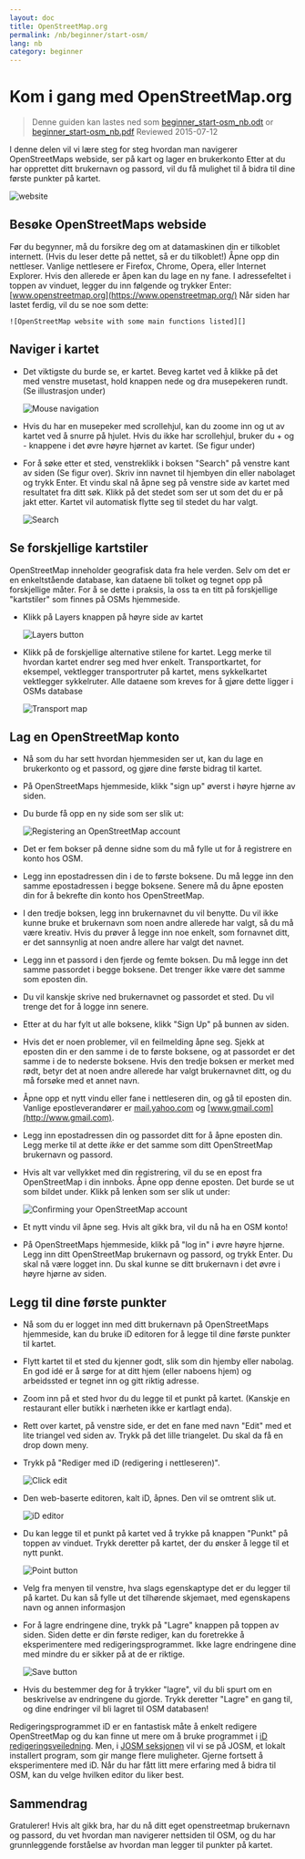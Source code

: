 ```yaml
---
layout: doc
title: OpenStreetMap.org
permalink: /nb/beginner/start-osm/
lang: nb
category: beginner
---
```


Kom i gang med OpenStreetMap.org
====================================

> Denne guiden kan lastes ned som [beginner_start-osm_nb.odt](/files/beginner_start-osm_nb.odt) or [beginner_start-osm_nb.pdf](/files/beginner_start-osm_nb.pdf)
> Reviewed 2015-07-12

I denne delen vil vi lære steg for steg hvordan man navigerer
OpenStreetMaps webside, ser på kart og lager en brukerkonto
Etter at du har opprettet ditt brukernavn og passord, vil du få mulighet
til å bidra til dine første punkter på kartet.

![website][]

Besøke OpenStreetMaps webside
-------------------------------

Før du begynner, må du forsikre deg om at datamaskinen din er tilkoblet internett.
    (Hvis du leser dette på nettet, så er du tilkoblet!)
Åpne opp din nettleser. Vanlige nettlesere er Firefox, Chrome, Opera, eller Internet Explorer.
    Hvis den allerede er åpen kan du lage en ny fane.
I adressefeltet i toppen av vinduet, legger du inn følgende og trykker Enter:
    [www.openstreetmap.org](https://www.openstreetmap.org/)
Når siden har lastet ferdig, vil du se noe som
    dette:

    ![OpenStreetMap website with some main functions listed][]

Naviger i kartet
----------------

- Det viktigste du burde se, er kartet. Beveg kartet ved å klikke
    på det med venstre musetast, hold knappen nede og
    dra musepekeren rundt. (Se illustrasjon under)

    ![Mouse navigation][]

- Hvis du har en musepeker med scrollehjul, kan du zoome inn og ut av kartet
    ved å snurre på hjulet. Hvis du ikke har scrollehjul, bruker du +
    og - knappene i det øvre høyre hjørnet av kartet. (Se figur
    under)
- For å søke etter et sted, venstreklikk i boksen "Search" på
    venstre kant av siden (Se figur over). Skriv inn navnet til
    hjembyen din eller nabolaget og trykk Enter. Et vindu skal nå åpne seg på
    venstre side av kartet med resultatet fra ditt søk. Klikk på det
    stedet som ser ut som det du er på jakt etter. Kartet vil
    automatisk flytte seg til stedet du har valgt.

    ![Search][]


Se forskjellige kartstiler
------------------------

OpenStreetMap inneholder geografisk data fra hele verden. Selv om
det er en enkeltstående database, kan dataene bli tolket og tegnet opp
på forskjellige måter. For å se dette i praksis, la oss ta en titt på forskjellige "kartstiler"
som finnes på OSMs hjemmeside.

- Klikk på Layers knappen på høyre side av kartet

    ![Layers button][]

- Klikk på de forskjellige alternative stilene for kartet. Legg merke til hvordan kartet
    endrer seg med hver enkelt. Transportkartet, for eksempel, vektlegger
    transportruter på kartet, mens sykkelkartet vektlegger sykkelruter.
    Alle dataene som kreves for å gjøre dette ligger i OSMs
    database

    ![Transport map][]

Lag en OpenStreetMap konto
-------------------------------

- Nå som du har sett hvordan hjemmesiden ser ut, kan du
    lage en brukerkonto og et passord, og gjøre dine første bidrag
    til kartet.
- På OpenStreetMaps hjemmeside, klikk "sign up" øverst
    i høyre hjørne av siden.
- Du burde få opp en ny side som ser slik ut:

    ![Registering an OpenStreetMap account][]

- Det er fem bokser på denne sidne som du må fylle ut for å
    registrere en konto hos OSM.
- Legg inn epostadressen din i de to første boksene. Du må legge
    inn den samme epostadressen i begge boksene. Senere må du åpne
    eposten din for å bekrefte din konto hos OpenStreetMap.
- I den tredje boksen, legg inn brukernavnet du vil benytte.
    Du vil ikke kunne bruke et brukernavn som noen andre allerede
    har valgt, så du må være kreativ. Hvis du prøver å legge inn
    noe enkelt, som fornavnet ditt, er det sannsynlig at noen
    andre allere har valgt det navnet.
- Legg inn et passord i den fjerde og femte boksen. Du må legge inn
    det samme passordet i begge boksene. Det trenger ikke være det samme
    som eposten din.
- Du vil kanskje skrive ned brukernavnet og passordet et sted. Du vil
    trenge det for å logge inn senere.
- Etter at du har fylt ut alle boksene, klikk "Sign Up" på
    bunnen av siden.
- Hvis det er noen problemer, vil en feilmelding åpne seg. Sjekk at
    eposten din er den samme i de to første boksene, og
    at passordet er det samme i de to nederste boksene. Hvis den tredje boksen
    er merket med rødt, betyr det at noen andre allerede har valgt
    brukernavnet ditt, og du må forsøke med et annet navn.
- Åpne opp et nytt vindu eller fane i nettleseren din, og gå til
    eposten din. Vanlige epostleverandører er [mail.yahoo.com](http://mail.yahoo.com)
    og [www.gmail.com](http://www.gmail.com).
- Legg inn epostadressen din og passordet ditt for å åpne eposten din.
    Legg merke til at dette _ikke_ er det samme som ditt OpenStreetMap brukernavn og
    passord.
- Hvis alt var vellykket med din registrering, vil du se
    en epost fra OpenStreetMap i din innboks. Åpne opp denne eposten. Det burde
    se ut som bildet under. Klikk på lenken som ser slik ut
    under:

    ![Confirming your OpenStreetMap account][]

- Et nytt vindu vil åpne seg. Hvis alt gikk bra, vil du nå
    ha en OSM konto!
- På OpenStreetMaps hjemmeside, klikk på "log in" i øvre høyre hjørne.
    Legg inn ditt OpenStreetMap brukernavn og passord, og trykk Enter. Du
    skal nå være logget inn. Du skal kunne se ditt brukernavn i det øvre
    i høyre hjørne av siden.

Legg til dine første punkter
------------------------

- Nå som du er logget inn med ditt brukernavn på OpenStreetMaps
    hjemmeside, kan du bruke iD editoren for å legge til dine første punkter
    til kartet.
- Flytt kartet til et sted du kjenner godt, slik som din hjemby
    eller nabolag. En god idé er å sørge for at ditt hjem (eller naboens hjem) og arbeidssted er tegnet inn og gitt riktig adresse.
- Zoom inn på et sted hvor du du legge til et punkt på kartet. (Kanskje en restaurant eller butikk i nærheten ikke er kartlagt enda).
- Rett over kartet, på venstre side, er det en fane med navn "Edit" med et lite
    triangel ved siden av. Trykk på det lille triangelet. Du skal da få
    en drop down meny.
- Trykk på "Rediger med iD (redigering i nettleseren)".

    ![Click edit][]

- Den web-baserte editoren, kalt iD, åpnes. Den vil se omtrent slik ut.

    ![iD editor][]

- Du kan legge til et punkt på kartet ved å trykke på knappen "Punkt" på
    toppen av vinduet. Trykk deretter på kartet, der du ønsker å legge til et nytt
    punkt.

    ![Point button][]

- Velg fra menyen til venstre, hva slags egenskaptype det er du
    legger til på kartet. Du kan så fylle ut det tilhørende skjemaet, med egenskapens
    navn og annen informasjon
- For å lagre endringene dine, trykk på "Lagre" knappen på toppen av siden. Siden dette er din første
    rediger, kan du foretrekke å eksperimentere med redigeringsprogrammet. Ikke lagre endringene dine
    med mindre du er sikker på at de er riktige.

    ![Save button][]

- Hvis du bestemmer deg for å trykker "lagre", vil du bli spurt om en beskrivelse av endringene du gjorde.
    Trykk deretter "Lagre" en gang til, og dine endringer vil bli lagret til
    OSM databasen!


Redigeringsprogrammet iD er en fantastisk måte å enkelt redigere OpenStreetMap og du kan finne ut mere om å bruke programmet i [iD redigeringsveiledning](/nb/beginner/id-editor/). Men, i [JOSM seksjonen](/nb/josm/)
vil vi se på JOSM, et lokalt installert program, som gir mange flere muligheter. Gjerne
fortsett å eksperimentere med iD. Når du har fått litt mere erfaring med å bidra til OSM, kan du velge
hvilken editor du liker best.

Sammendrag
-------

Gratulerer! Hvis alt gikk bra, har du nå ditt eget openstreetmap brukernavn
og passord, du vet hvordan man navigerer nettsiden til OSM, og du har
grunnleggende forståelse av hvordan man legger til punkter på kartet.



[website]: /images/beginner/start-osm_website.png
[OpenStreetMap website with some main functions listed]: /images/beginner/osm-website-main-functions.png
[Mouse navigation]: /images/beginner/mouse-navigation.png
[Search]: /images/beginner/search.png
[Layers button]: /images/beginner/layers.png
[Transport map]: /images/beginner/transport-map.png
[Registering an OpenStreetMap account]: /images/beginner/registering-account.png
[Confirming your OpenStreetMap account]: /images/beginner/confirming-account.png
[Click edit]: /images/beginner/click-edit.png
[iD editor]: /images/beginner/id-editor.png
[Point button]: /images/beginner/point-button.png
[Save button]: /images/beginner/save-button.png

